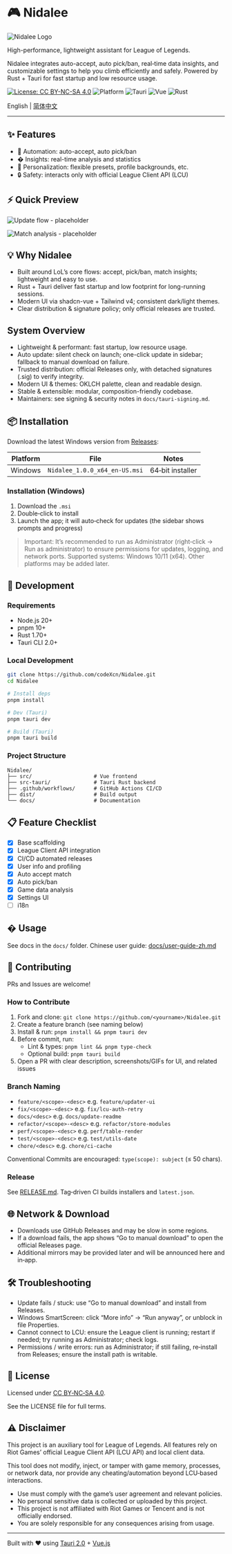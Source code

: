 # 🎮 Nidalee

![Nidalee Logo](src/assets/logo.svg)

High-performance, lightweight assistant for League of Legends.

Nidalee integrates auto-accept, auto pick/ban, real‑time data insights, and customizable settings to help you climb efficiently and safely. Powered by Rust + Tauri for fast startup and low resource usage.

[![License: CC BY-NC-SA 4.0](https://img.shields.io/badge/license-CC%20BY--NC--SA%204.0-orange.svg)](https://creativecommons.org/licenses/by-nc-sa/4.0/legalcode)
![Platform](https://img.shields.io/badge/platform-Windows-blue.svg)
![Tauri](https://img.shields.io/badge/tauri-2.x-green.svg)
![Vue](https://img.shields.io/badge/vue-3.x-brightgreen.svg)
![Rust](https://img.shields.io/badge/rust-1.75-orange.svg)

English | [简体中文](./README_ZH.md)

---

## ✨ Features

- 🤖 Automation: auto-accept, auto pick/ban
- � Insights: real-time analysis and statistics
- 🎯 Personalization: flexible presets, profile backgrounds, etc.
- 🔒 Safety: interacts only with official League Client API (LCU)

## ⚡ Quick Preview

![Update flow - placeholder](docs/images/update-flow.svg)

![Match analysis - placeholder](docs/images/match-analysis.svg)

## 💡 Why Nidalee

- Built around LoL’s core flows: accept, pick/ban, match insights; lightweight and easy to use.
- Rust + Tauri deliver fast startup and low footprint for long-running sessions.
- Modern UI via shadcn-vue + Tailwind v4; consistent dark/light themes.
- Clear distribution & signature policy; only official releases are trusted.

## System Overview

- Lightweight & performant: fast startup, low resource usage.
- Auto update: silent check on launch; one-click update in sidebar; fallback to manual download on failure.
- Trusted distribution: official Releases only, with detached signatures (.sig) to verify integrity.
- Modern UI & themes: OKLCH palette, clean and readable design.
- Stable & extensible: modular, composition-friendly codebase.
- Maintainers: see signing & security notes in `docs/tauri-signing.md`.

## 📦 Installation

Download the latest Windows version from [Releases](https://github.com/codeXcn/Nidalee/releases):

| Platform | File | Notes |
|---|---|---|
| Windows | `Nidalee_1.0.0_x64_en-US.msi` | 64‑bit installer |

### Installation (Windows)

1. Download the `.msi`
2. Double‑click to install
3. Launch the app; it will auto‑check for updates (the sidebar shows prompts and progress)

> Important: It’s recommended to run as Administrator (right‑click → Run as administrator) to ensure permissions for updates, logging, and network ports.
> Supported systems: Windows 10/11 (x64). Other platforms may be added later.

## 🚀 Development

### Requirements

- Node.js 20+
- pnpm 10+
- Rust 1.70+
- Tauri CLI 2.0+

### Local Development

```bash
git clone https://github.com/codeXcn/Nidalee.git
cd Nidalee

# Install deps
pnpm install

# Dev (Tauri)
pnpm tauri dev

# Build (Tauri)
pnpm tauri build
```

### Project Structure

```text
Nidalee/
├── src/                    # Vue frontend
├── src-tauri/              # Tauri Rust backend
├── .github/workflows/      # GitHub Actions CI/CD
├── dist/                   # Build output
└── docs/                   # Documentation
```

## 📋 Feature Checklist

- [x] Base scaffolding
- [x] League Client API integration
- [x] CI/CD automated releases
- [x] User info and profiling
- [x] Auto accept match
- [x] Auto pick/ban
- [x] Game data analysis
- [x] Settings UI
- [ ] i18n

## � Usage

See docs in the `docs/` folder. Chinese user guide: [docs/user-guide-zh.md](docs/user-guide-zh.md)

## 🤝 Contributing

PRs and Issues are welcome!

### How to Contribute

1. Fork and clone: `git clone https://github.com/<yourname>/Nidalee.git`
2. Create a feature branch (see naming below)
3. Install & run: `pnpm install && pnpm tauri dev`
4. Before commit, run:
   - Lint & types: `pnpm lint && pnpm type-check`
   - Optional build: `pnpm tauri build`
5. Open a PR with clear description, screenshots/GIFs for UI, and related issues

### Branch Naming

- `feature/<scope>-<desc>`  e.g. `feature/updater-ui`
- `fix/<scope>-<desc>`      e.g. `fix/lcu-auth-retry`
- `docs/<desc>`             e.g. `docs/update-readme`
- `refactor/<scope>-<desc>` e.g. `refactor/store-modules`
- `perf/<scope>-<desc>`     e.g. `perf/table-render`
- `test/<scope>-<desc>`     e.g. `test/utils-date`
- `chore/<desc>`            e.g. `chore/ci-cache`

Conventional Commits are encouraged: `type(scope): subject` (≤ 50 chars).

### Release

See [RELEASE.md](RELEASE.md). Tag‑driven CI builds installers and `latest.json`.

## 🌐 Network & Download

- Downloads use GitHub Releases and may be slow in some regions.
- If a download fails, the app shows “Go to manual download” to open the official Releases page.
- Additional mirrors may be provided later and will be announced here and in‑app.

## 🛠️ Troubleshooting

- Update fails / stuck: use “Go to manual download” and install from Releases.
- Windows SmartScreen: click “More info” → “Run anyway”, or unblock in file Properties.
- Cannot connect to LCU: ensure the League client is running; restart if needed; try running as Administrator; check logs.
- Permissions / write errors: run as Administrator; if still failing, re‑install from Releases; ensure the install path is writable.

## 📄 License

Licensed under [CC BY‑NC‑SA 4.0](https://creativecommons.org/licenses/by-nc-sa/4.0/legalcode).

See the LICENSE file for full terms.

## ⚠️ Disclaimer

This project is an auxiliary tool for League of Legends. All features rely on Riot Games’ official League Client API (LCU API) and local client data.

This tool does not modify, inject, or tamper with game memory, processes, or network data, nor provide any cheating/automation beyond LCU‑based interactions.

- Use must comply with the game’s user agreement and relevant policies.
- No personal sensitive data is collected or uploaded by this project.
- This project is not affiliated with Riot Games or Tencent and is not officially endorsed.
- You are solely responsible for any consequences arising from usage.

---

Built with ❤️ using [Tauri 2.0](https://tauri.app/) + [Vue.js](https://vuejs.org/)
